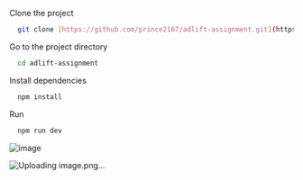 Clone the project

```bash
  git clone [https://github.com/prince2167/adlift-assignment.git](https://github.com/prince2167/adlift-assignment)
```

Go to the project directory

```bash
  cd adlift-assignment
```

Install dependencies

```bash
  npm install
```
Run

```bash
  npm run dev
```

![image](https://github.com/user-attachments/assets/3fcaeb74-a51f-4d0c-85cc-bf50ddf6a544)

![Uploading image.png…]()

